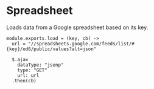 Spreadsheet
===========

Loads data from a Google spreadsheet based on its key.

    module.exports.load = (key, cb) ->
      url = "//spreadsheets.google.com/feeds/list/#{key}/od6/public/values?alt=json"
      
      $.ajax
        dataType: "jsonp"
        type: "GET"
        url: url
      .then(cb)
        